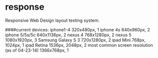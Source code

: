 response
========

Responsive Web Design layout testing system.


####current devices:
iphone1-4 320x480px, 1 
iphone 4s 640x960px, 2 
iphone 5/5s/5c 640x1136px, 2 
nexus 4 768x1280px, 2 
nexus 5 1080x1920px, 3
Samsung Galaxy S 3 720x1280px, 2
ipad Mini 768px, 1024px, 1 
ipad Retina 1536px, 2048px, 2
most common screen resolution (as of 04-23-14) 1366x768px, 1
